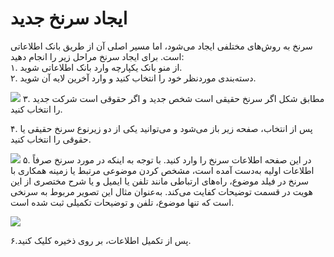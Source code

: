 #  ایجاد سرنخ جدید 
سرنخ به روش‌های مختلفی ایجاد می‌شود، اما مسیر اصلی آن از طریق بانک اطلاعاتی است. برای ایجاد سرنخ مراحل زیر را انجام دهید:<br>
 ۱.	از منو بانک یکپارچه وارد بانک اطلاعاتی شوید.<br>
 ۲.	دسته‌بندی موردنظر خود را انتخاب کنید و وارد آخرین لایه آن شوید.

![](2.png)
۳. 	مطابق شکل اگر سرنخ حقیقی است شخص جدید و اگر حقوقی است شرکت جدید را انتخاب کنید. 

۴. پس از انتخاب، صفحه زیر باز می‌شود و می‌توانید یکی از دو زیرنوع سرنخ حقیقی یا حقوقی را انتخاب کنید.

![](3.png)
۵.	در این صفحه اطلاعات سرنخ را وارد کنید. با توجه به اینکه در مورد سرنخ صرفاً اطلاعات اولیه‌ به‌دست آمده است، مشخص کردن موضوعی مرتبط یا زمینه همکاری با سرنخ در فیلد موضوع، راه‌های ارتباطی مانند تلفن یا ایمیل و یا شرح مختصری از این هویت در قسمت توضیحات کفایت می‌کند. به‌عنوان مثال این تصویر مربوط به سرنخی است که تنها موضوع، تلفن و توضیحات تکمیلی ثبت شده است.



![](1.png)

 ۶.پس از تکمیل اطلاعات، بر روی ذخیره کلیک کنید.



